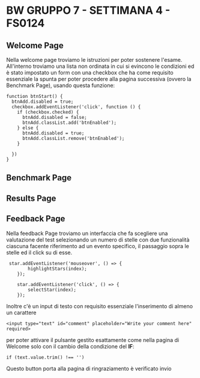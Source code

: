 
# BW GRUPPO 7 - SETTIMANA 4 - FS0124

## Welcome Page

Nella welcome page troviamo le istruzioni per poter sostenere l'esame. All'interno troviamo una lista non ordinata in cui si evincono le condizioni ed è stato impostato un form con una checkbox che ha come requisito essenziale la spunta per poter procedere alla pagina successiva (ovvero la Benchmark Page), usando questa funzione:

```
function btnStart() {
  btnAdd.disabled = true;
  checkbox.addEventListener('click', function () {
    if (checkbox.checked) {
      btnAdd.disabled = false;
      btnAdd.classList.add('btnEnabled');
    } else {
      btnAdd.disabled = true;
      btnAdd.classList.remove('btnEnabled');
    }

  })
}
```

## Benchmark Page


## Results Page


## Feedback Page

Nella feedback Page troviamo un interfaccia che fa scegliere una valutazione del test selezionando un numero di stelle con due funzionalità ciascuna facente riferimento ad un evento specifico, il passaggio sopra le stelle ed il click su di esse. 


```
 star.addEventListener('mouseover', () => {
        highlightStars(index);
    });

    star.addEventListener('click', () => {
        selectStar(index);
    });
```   


Inoltre c'è un input di testo con requisito essenziale l'inserimento di almeno un carattere


```
<input type="text" id="comment" placeholder="Write your comment here" required>
``` 


 per poter attivare il pulsante gestito esattamente come nella pagina di Welcome solo con il cambio della condizione del **IF**:


```
if (text.value.trim() !== '')
```


Questo button porta alla pagina di ringraziamento è verificato invio